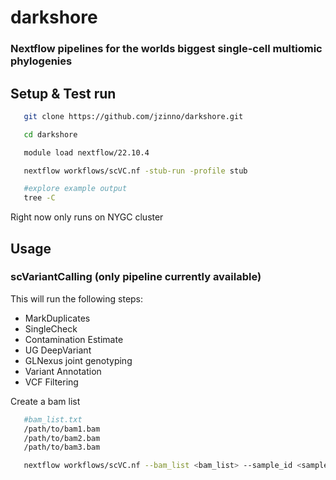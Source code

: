 # darkshore

### Nextflow pipelines for the worlds biggest single-cell multiomic phylogenies

## Setup & Test run

```bash
   git clone https://github.com/jzinno/darkshore.git

   cd darkshore

   module load nextflow/22.10.4

   nextflow workflows/scVC.nf -stub-run -profile stub

   #explore example output
   tree -C
```

Right now only runs on NYGC cluster

## Usage

### scVariantCalling (only pipeline currently available)

This will run the following steps:

- MarkDuplicates
- SingleCheck
- Contamination Estimate
- UG DeepVariant
- GLNexus joint genotyping
- Variant Annotation
- VCF Filtering

Create a bam list

```bash
   #bam_list.txt
   /path/to/bam1.bam
   /path/to/bam2.bam
   /path/to/bam3.bam
```

```bash
   nextflow workflows/scVC.nf --bam_list <bam_list> --sample_id <sample_id>
```
